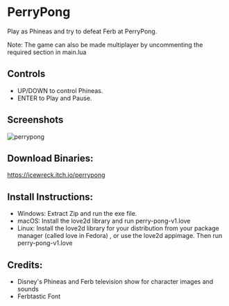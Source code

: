 # PerryPong
Play as Phineas and try to defeat Ferb at PerryPong. 

Note: The game can also be made multiplayer by uncommenting the required section in main.lua

## Controls
* UP/DOWN to control Phineas.
* ENTER to Play and Pause.

## Screenshots
![perrypong](https://img.itch.zone/aW1hZ2UvNDUyNjczLzIyOTQ2MDkucG5n/347x500/4JnMC9.png)

## Download Binaries:

https://icewreck.itch.io/perrypong

## Install Instructions:

* Windows: Extract Zip and run the exe file.
* macOS: Install the love2d library and run perry-pong-v1.love
* Linux: Install the love2d library for your distribution from your package manager (called love in Fedora) , or use the love2d appimage. Then run perry-pong-v1.love

## Credits:
* Disney's Phineas and Ferb television show for character images and sounds
* Ferbtastic Font
